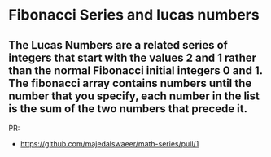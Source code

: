 # Fibonacci Series and lucas numbers

## The Lucas Numbers are a related series of integers that start with the values 2 and 1 rather than the normal Fibonacci initial integers 0 and 1. The fibonacci array contains numbers until the number that you specify, each number in the list is the sum of the two numbers that precede it.

PR:
- https://github.com/majedalswaeer/math-series/pull/1